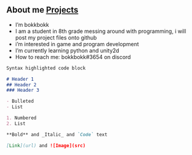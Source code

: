 ## About me                                                       [Projects](www.google.com)


- I’m bokkbokk
- I am a student in 8th grade messing around with programming, i will post my project files onto github 
- i’m interested in game and program development
- I’m currently learning python and unity2d
- How to reach me: bokkbokk#3654 on discord


```markdown
Syntax highlighted code block

# Header 1
## Header 2
### Header 3

- Bulleted
- List

1. Numbered
2. List

**Bold** and _Italic_ and `Code` text

[Link](url) and ![Image](src)
```
